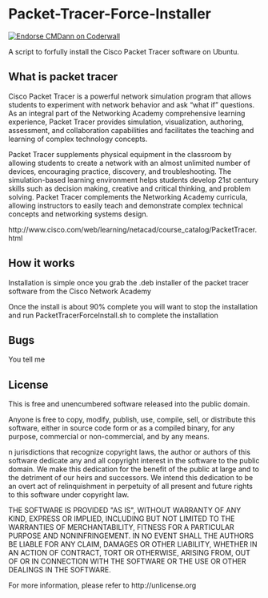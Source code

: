 <h1>Packet-Tracer-Force-Installer</h1>
<a href="https://coderwall.com/cmdann"><img alt="Endorse CMDann on Coderwall" src="https://api.coderwall.com/cmdann/endorsecount.png" /></a>

<p>A script to forfully install the Cisco Packet Tracer software on Ubuntu.</p>

<h2>What is packet tracer</h2>
<p>Cisco Packet Tracer is a powerful network simulation program that allows students to experiment with network behavior and ask “what if” questions. As an integral part of the Networking Academy comprehensive learning experience, Packet Tracer provides simulation, visualization, authoring, assessment, and collaboration capabilities and facilitates the teaching and learning of complex technology concepts.</p>
<p>Packet Tracer supplements physical equipment in the classroom by allowing students to create a network with an almost unlimited number of devices, encouraging practice, discovery, and troubleshooting. The simulation-based learning environment helps students develop 21st century skills such as decision making, creative and critical thinking, and problem solving. Packet Tracer complements the Networking Academy curricula, allowing instructors to easily teach and demonstrate complex technical concepts and networking systems design.</p>
http://www.cisco.com/web/learning/netacad/course_catalog/PacketTracer.html

<h2>How it works</h2>
<p>Installation is simple once you grab the .deb installer of the packet tracer software from the Cisco Network Academy</p>
<p>Once the install is about 90% complete you will want to stop the installation and run PacketTracerForceInstall.sh to complete the installation</p>

<h2>Bugs</h2>
<p>You tell me</p>

<h2>License</h2>
<p>This is free and unencumbered software released into the public domain.</p>

<p>Anyone is free to copy, modify, publish, use, compile, sell, or
distribute this software, either in source code form or as a compiled
binary, for any purpose, commercial or non-commercial, and by any
means.</p>

<p>n jurisdictions that recognize copyright laws, the author or authors
of this software dedicate any and all copyright interest in the
software to the public domain. We make this dedication for the benefit
of the public at large and to the detriment of our heirs and
successors. We intend this dedication to be an overt act of
relinquishment in perpetuity of all present and future rights to this
software under copyright law.</p>

<p>THE SOFTWARE IS PROVIDED "AS IS", WITHOUT WARRANTY OF ANY KIND,
EXPRESS OR IMPLIED, INCLUDING BUT NOT LIMITED TO THE WARRANTIES OF
MERCHANTABILITY, FITNESS FOR A PARTICULAR PURPOSE AND NONINFRINGEMENT.
IN NO EVENT SHALL THE AUTHORS BE LIABLE FOR ANY CLAIM, DAMAGES OR
OTHER LIABILITY, WHETHER IN AN ACTION OF CONTRACT, TORT OR OTHERWISE,
ARISING FROM, OUT OF OR IN CONNECTION WITH THE SOFTWARE OR THE USE OR
OTHER DEALINGS IN THE SOFTWARE.</p>

<p>For more information, please refer to http://unlicense.org</p>

